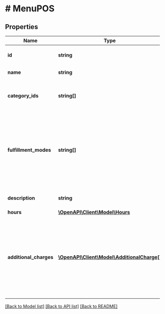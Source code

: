 # # MenuPOS

## Properties

Name | Type | Description | Notes
------------ | ------------- | ------------- | -------------
**id** | **string** | Internal identifier for Menu. |
**name** | **string** | Name of the Menu. |
**category_ids** | **string[]** | Identifiers of the categories within this Menu. | [optional]
**fulfillment_modes** | **string[]** | The ways in which this menu may be fulfilled. If no values are specified, it is assumed that all fulfillment types are allowed. | [optional]
**description** | **string** | Description of the Menu. | [optional]
**hours** | [**\OpenAPI\Client\Model\Hours**](Hours.md) |  | [optional]
**additional_charges** | [**\OpenAPI\Client\Model\AdditionalCharge[]**](AdditionalCharge.md) | Additional charges to apply for this menu. All additional charges specified on a menu will only be applied once per order. | [optional]

[[Back to Model list]](../../README.md#models) [[Back to API list]](../../README.md#endpoints) [[Back to README]](../../README.md)
